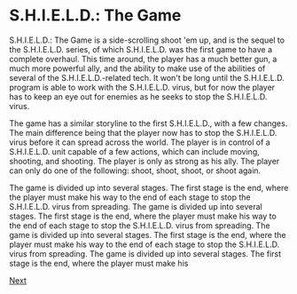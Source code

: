 # S.H.I.E.L.D.: The Game

S.H.I.E.L.D.: The Game is a side-scrolling shoot 'em up, and is the sequel to the S.H.I.E.L.D. series, of which S.H.I.E.L.D. was the first game to have a complete overhaul. This time around, the player has a much better gun, a much more powerful ally, and the ability to make use of the abilities of several of the S.H.I.E.L.D.-related tech. It won't be long until the S.H.I.E.L.D. program is able to work with the S.H.I.E.L.D. virus, but for now the player has to keep an eye out for enemies as he seeks to stop the S.H.I.E.L.D. virus.

The game has a similar storyline to the first S.H.I.E.L.D., with a few changes. The main difference being that the player now has to stop the S.H.I.E.L.D. virus before it can spread across the world. The player is in control of a S.H.I.E.L.D. unit capable of a few actions, which can include moving, shooting, and shooting. The player is only as strong as his ally. The player can only do one of the following: shoot, shoot, shoot, or shoot again.

The game is divided up into several stages. The first stage is the end, where the player must make his way to the end of each stage to stop the S.H.I.E.L.D. virus from spreading. The game is divided up into several stages. The first stage is the end, where the player must make his way to the end of each stage to stop the S.H.I.E.L.D. virus from spreading. The game is divided up into several stages. The first stage is the end, where the player must make his way to the end of each stage to stop the S.H.I.E.L.D. virus from spreading. The game is divided up into several stages. The first stage is the end, where the player must make his

[Next](270.md)